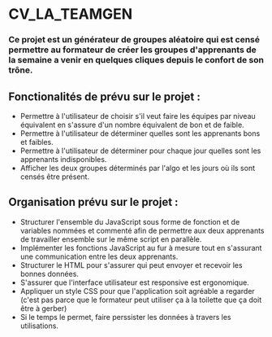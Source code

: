 # CV_LA_TEAMGEN

### Ce projet est un générateur de groupes aléatoire qui est censé permettre au formateur de créer les groupes d'apprenants de la semaine a venir en quelques cliques depuis le confort de son trône.

## Fonctionalités de prévu sur le projet : 
* Permettre à l'utilisateur de choisir s'il veut faire les équipes par niveau équivalent en s'assure d'un nombre équivalent de bon et de faible.
* Permettre à l'utilisateur de déterminer quelles sont les apprenants bons et faibles.
* Permettre à l'utilisateur de déterminer pour chaque jour quelles sont les apprenants indisponibles.
* Afficher les deux groupes déterminés par l'algo et les jours où ils sont censés être présent.

## Organisation prévu sur le projet : 
* Structurer l'ensemble du JavaScript sous forme de fonction et de variables nommées et commenté afin de permettre aux deux apprenants de travailler ensemble sur le même script en parallèle.
* Implémenter les fonctions JavaScript au fur à mesure tout en s'assurant une communication entre les deux apprenants.
* Structurer le HTML pour s'assurer qui peut envoyer et recevoir les bonnes données.
* S'assurer que l'interface utilisateur est responsive est ergonomique.
* Appliquer un style CSS pour que l'application soit agréable a regarder (c'est pas parce que le formateur peut utiliser ça à la toilette que ça doit être à gerber)
* Si le temps le permet, faire perssister les données à travers les utilisations.
